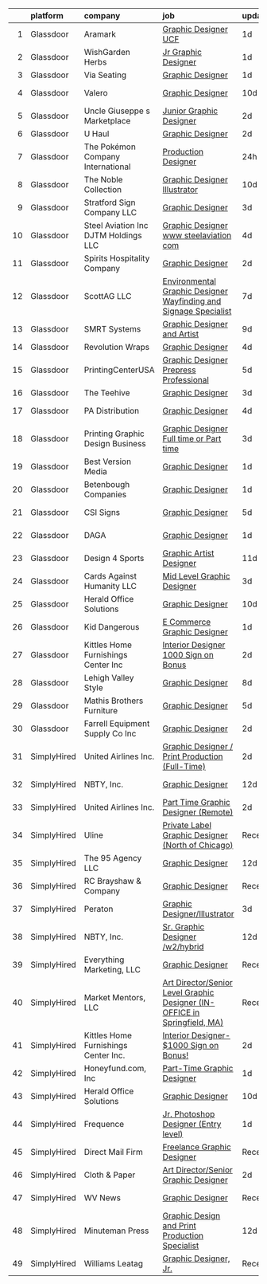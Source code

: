 

|    | platform    | company                                   | job                                                                                                                                                                                                                                                                                                                                                                                                                                                                                                                                                                                                                                                                                                                                                                                                                                                                                                                                                                                                                                                                                                                                                                                                                                                                                                       | update_time   | location         |
|---:|:------------|:------------------------------------------|:----------------------------------------------------------------------------------------------------------------------------------------------------------------------------------------------------------------------------------------------------------------------------------------------------------------------------------------------------------------------------------------------------------------------------------------------------------------------------------------------------------------------------------------------------------------------------------------------------------------------------------------------------------------------------------------------------------------------------------------------------------------------------------------------------------------------------------------------------------------------------------------------------------------------------------------------------------------------------------------------------------------------------------------------------------------------------------------------------------------------------------------------------------------------------------------------------------------------------------------------------------------------------------------------------------|:--------------|:-----------------|
|  1 | Glassdoor   | Aramark                                   | [Graphic Designer   UCF](https://www.glassdoor.com/partner/jobListing.htm?pos=122&ao=1110586&s=58&guid=000001829b206300a238e5c0cfe7da2b&src=GD_JOB_AD&t=SR&vt=w&cs=1_b177b274&cb=1660459967552&jobListingId=1008068666787&cpc=878687325D2A5CC7&jrtk=3-0-1gadi0op1joqd801-1gadi0opjim8t800-bbc1838dbc880cef--6NYlbfkN0DKLOR6x5PHxkSLyJKz2GCUP3rwr4CZGs7y5o-Z-AWTyrcp6-omSCaM35vobDOiAlL5mdH0Ly62dccy7HdVTt53LALU4Bv9W7Mas20DTzvompeNpClog5HLD1t8JT4ltuMKBWqH2TyA83gzoY-Fsszf3cVwHwU4UqON-wgBJ2-Ut3nicEfjDkCyuNaIJApPjNOy2pIxG4cK16QOYo4IpFT04SV6GvA7NmXjptvOUKBUvey5e2OvU9t4wQ6nhh118nh_R0HwC0osx-kSjGOVDduS8GwbdfWdCeD8omSczKCyD6ILPrceQJrOeFeVYmiI7_tThd1ioKUgS1qBnIaOppGeY-c86UYOqlKhHqUDPwaeDVj3z7v5WK40tCIQyINQfz4ie3crHJamXQ9xIiAI2yH1jC4YdGcmSwG40QlNAleK9I6eOrhlIZDEJ4zrl5OotkpwEtqQVPy7Qby8igAnYTfI1vL9zrioXxeAwyPM7UtsGZTbPHuit1_c_Wk6zNEz4wK0pnyyKhwdulnU1qyRlqMUYLDN8tif3X0%3D)                                                                                                                                                                                                                                                                                                                                                                                                                | 1d            | Orlando, FL      |
|  2 | Glassdoor   | WishGarden Herbs                          | [Jr  Graphic Designer](https://www.glassdoor.com/partner/jobListing.htm?pos=111&ao=1110586&s=58&guid=000001829b206300a238e5c0cfe7da2b&src=GD_JOB_AD&t=SR&vt=w&ea=1&cs=1_3e264f7f&cb=1660459967550&jobListingId=1008069007758&cpc=F583A5AE0DDDFE3A&jrtk=3-0-1gadi0op1joqd801-1gadi0opjim8t800-f43f0b585ec174b3--6NYlbfkN0A4hgeKHdLyHgzaskNEvl2xXMVaueUT71iJOYpLYISQUNEgeXQU2XwMoeLG04719W67MhWJ59mSXPYG6VYr23t0IGV4fJ_RAnFavS3Egr3LueTzzuszQQgmzwInCk4v2XHMKdPcEK-J62x3gAM5S_-pBVnpgK7J3MsKXcw3LdPHe8Yf_4_c9hxCo_sXOSHwn93vRk0yqZF7zlTo10RIMjbNE7hZz0Hg_OHN2lpnM1CXypAfHElzz1bn4fMKNYB-qZk4bUAhBqOzcb4FuXIZV3y1LH-44piPzORmp5ZR-64n7uSA-P30u909RQ1z9OIg90F8W3K9w8f1H4CXKoPOGZd1UddQV5-_MWK2bvd7H3ADEFYIpe6pgQM2EF4WLV5xrXhAwqfYFEC1BqWh8pu8lDtx1F6SWMECpO-BAix1QV2iE3HeWr1_lfvM6_LXWaScF403a7kCCIQvv62n0NfnbLDHJg10XXH-nIBar0TibMl7s-1uLL9B3r1vyw1utI8zwW8%3D)                                                                                                                                                                                                                                                                                                                                                                                                                                             | 1d            | Louisville, CO   |
|  3 | Glassdoor   | Via Seating                               | [Graphic Designer](https://www.glassdoor.com/partner/jobListing.htm?pos=101&ao=1110586&s=58&guid=000001829b206300a238e5c0cfe7da2b&src=GD_JOB_AD&t=SR&vt=w&cs=1_945675f5&cb=1660459967547&jobListingId=1008068135636&cpc=8DC11E556441A3F3&jrtk=3-0-1gadi0op1joqd801-1gadi0opjim8t800-d92e9d04b23b653d--6NYlbfkN0Da-Cx1TbUPouR8Cak7DPplTT5oUnR1wCs8tgPzGdYbz2j1yUFC4FvklXxDIGLSRmdrr2Z5ozzhthS7cKYcHnAp3ROtc8Ms539D1hs-stpJSf1gFt4ikMtw2nhyXEU9-NenVezEI2AWBMjH8Pmods5MTBnIendEESibVpgYYGO0gd6d-AB5keTA3AKkpxEiSCMYcYKMj9WDRoVHruvK1cyGfNe8j2aqjA_ohwg4JVpBYLoWX8MVfvpbf87Y7vYxr9HmZ-RFzl4iFX0eaIcME5nR6ScLnbVcpF0ex8XA-s9xFXOHTdWY9PjtIE5kBNCX7lSdBwSU2YsCNvgBHIIeI7tlXauMbFwC2qVn-3et68rdyTF58rdPUIOuansnggX_Oa3Ljr2km56KbPrcz97eC2nEVKkb0TevhahFCu_0ROWj09yOjKD9jjsiXY3LzCDoFoogYXgtYzIA0JfP3KWKTBnFnS4GGrdUe-Bm8yn04Cqdh9g5shWsqjq51b095tJYLKs%3D)                                                                                                                                                                                                                                                                                                                                                                                                                                                      | 1d            | Sparks, NV       |
|  4 | Glassdoor   | Valero                                    | [Graphic Designer](https://www.glassdoor.com/partner/jobListing.htm?pos=116&ao=1110586&s=58&guid=000001829b206300a238e5c0cfe7da2b&src=GD_JOB_AD&t=SR&vt=w&cs=1_d9ada999&cb=1660459967551&jobListingId=1008051620888&cpc=C466624457DD16FC&jrtk=3-0-1gadi0op1joqd801-1gadi0opjim8t800-65aaa0433a4dbef4--6NYlbfkN0DrvL2hC1bZ6ECT2sk_Va1hSBNT_RgoQsOa5JbNSenMOirO2RkJ00I0v9joLx0OVrLLSmnO9HSnctxmvr2l-dbso1DdAvWpO4AuPew1d4QdHDZPUkrmV4vOUa14c219PRgZAE-a1_UIyxXnTYd-j8vW1VcpXktDUdrzTUpgpMQi7DaMw2xp4Bh1zcuS2DKooHbkGMvAvMcT7W-LU5OgDRw2AZI0DmTm5g2b9ekKwHMU3CY-QIBfJmIb7DxGxR1llS2zvFl1ShJ9zV6BK-f7Bysk_b84vKZFglK14r6ZcQ39H3NRJYmdl6CutlEGJ1hEJ7hDjTZr6UVXOn_xbZLzEQuOFxhIWjiGGOrwY5DWtcv61JfiwNSyrZ6KXD8eBIQsUisAfAAN3UM-tNVfcvqSuolf7j13WJ3fY0Lf29b0LJ5WdLTyOdk_l6qMFXcptf2TqPXhxZrNG1Tmsr_XrWMtxEEQgVEyhXFJw71CptXX0dDbisYaQUhPBR_PzTeGwZctSuI368t5wuTAEGUN9jyNLQl60CHe2jGKYxMTpweAyjz9aE881VeXxQ5NHXibB5mxCCt46mi15yoUKALMatK07vmcvbsCLhyO598%3D)                                                                                                                                                                                                                                                                                                                                                      | 10d           | San Antonio, TX  |
|  5 | Glassdoor   | Uncle Giuseppe s Marketplace              | [Junior Graphic Designer](https://www.glassdoor.com/partner/jobListing.htm?pos=123&ao=1110586&s=58&guid=000001829b206300a238e5c0cfe7da2b&src=GD_JOB_AD&t=SR&vt=w&ea=1&cs=1_8cf720c6&cb=1660459967553&jobListingId=1008067162942&cpc=DF7064BA3070673B&jrtk=3-0-1gadi0op1joqd801-1gadi0opjim8t800-bad2bff7bceb2199--6NYlbfkN0CGLrabYYuemvwgt_yQDDmOXwhhrXeTIr4NICh32A2LGE_SPRuRCki8bGu_zSpS0vaW4jJXX5ceQbqBMMGJL1QDxx93F_Ificl0bqQ5lIVJD6E4fxRuxyEdJInyfmNIE5qhdOKBg1Tg10bVl6Z0UzIiK4cKHQ8-R4Ci2Jz3gRkefeT4qLAZj_HOW8WrdSZpoFmx4nFn6C_0n8lwyWbtkL_psh166lbF6MXVFMYVluu9EQy1WHAiCCyThDPUyyI-SYdpYI7nzcCScTBL7dCBc20-20iwTi75X7fg1PoYAVXc6mG6ujxlr4Wz4_AHi7DL2fw-LGs-JQWBih5T-OkPfXhG8s6eMJ9-SJEnahsZwmBL4HQVTTqzAV_mAmYYgSemHTx-hToqkf0ABZgVMn1_ghmrIPHljSIQwWrv4TecRBawZbpGC3pnLThV-QWN0jivnb4cTxlBTX2po74XG7vK4u6N0mgZkO3aiSEjS5qgM5ymAq3cJ0P60m_EMaQ1lC_kz-ciAnPKFD5SJ_CCVt9xD9cp)                                                                                                                                                                                                                                                                                                                                                                                                                        | 2d            | Melville, NY     |
|  6 | Glassdoor   | U Haul                                    | [Graphic Designer](https://www.glassdoor.com/partner/jobListing.htm?pos=126&ao=1110586&s=58&guid=000001829b206300a238e5c0cfe7da2b&src=GD_JOB_AD&t=SR&vt=w&ea=1&cs=1_ffa29551&cb=1660459967553&jobListingId=1008067374995&cpc=A0637F14311B9419&jrtk=3-0-1gadi0op1joqd801-1gadi0opjim8t800-1dbea0e5b5274516--6NYlbfkN0DdoLzd2nH_jHSLwr2EyTkavNA8xpnfBmQyA5D2SPCvePia5FnP8v3kSG66z5-fB6mM7sFpTm4PEm5quVnCZ3NARLfVql0YxP4Jf1NVE9BMTwrDV6VS5q-bNmoKtazhfrU1SujqVVt_6QWZjNW1hO3iW2Lb66_MNI5Ff7-nFsLVf5RxG0Miw1DYE6E--9llSPrfSp888kPlsxRuWlFrRGm8OJ3B5fToH8xr2vjfvd0FV_Dg_rm0ArBl63O4VAfQiDLW3sWFyTX6OEUpFRl3kYtzJCtJNjLyyL3aCnR8QyP0boVhMBzydUg7yoyWzxVul0uaq2pw7ppF1i2XBhj3S_EVXAaZugavA5-FDD7T4ca49rRAETgH0OipVdiezUEkQQxBVwcePBfet2LMJKH77xPojYJrSxwj953CxpULKzKeSPmheZNOF5iL7YTuCcR4WP_t2NySPlbDR4NUVQciPIKCaRR2SSPheqKK6usNGEInD0XSmvYl17lT_cXGjpynAEHWRJRhSWvXwQ%3D%3D)                                                                                                                                                                                                                                                                                                                                                                                                                                   | 2d            | Phoenix, AZ      |
|  7 | Glassdoor   | The Pokémon Company International         | [Production Designer](https://www.glassdoor.com/partner/jobListing.htm?pos=128&ao=1110586&s=58&guid=000001829b206300a238e5c0cfe7da2b&src=GD_JOB_AD&t=SR&vt=w&cs=1_accd1489&cb=1660459967553&jobListingId=1008069960134&cpc=92BEE8AC7E71C1CB&jrtk=3-0-1gadi0op1joqd801-1gadi0opjim8t800-e5e687c9b2ad3558--6NYlbfkN0CsgUO0V2fSZxJANSxJiftVXeq1wpG4BxYFHzXoW0hPJnnKXvOitF3aOGGKDfgwzkQXfuzfYXf1HzZcb7z9mKbsvYnEbfDZHwgGJcc1YbVrdzQGFgE31k_A2_4dDi0_w_MrMdUcTCi9PGa69Oj9Ff3faJDdlEsYznhuSZVbQdzdCwa8IrqKuyRFWVjXh0dd32bGc80nuBgCCogzmTJcqABxA8ksAqGxGYi27xDUePNso9zXx20iSxSJXehZcWi94dsPAbSG5EAPa4GnGjB3IYD7l7C6Kqu7pphqlS79R2qJgcT1e2juH-UDr7Nxr6dDstysRx3HELN_oFJBqve7QRDkXMn-1DvuB8GQfrQCJnIksiSNBnwyO82TZzTvb7cbL4yoId8pZkIzlk4-T_4DL0RTMaq8memmViPXUEnahBmocx7Geqw4Ok0meK3rGPUX-MCRePHzpBjMyqNQ2dFiQ80EAzTARTE4xZQTcUFPKovRzfeAFKHPsG34VIFpoXioRSYnmQvY-xGhiyP6AyUSNFNdojbH7K7gHlS4rXxJPjHVkP9j3tO01J4XwoWH4cYn2rvS_rnSxlv3bPrqw3B-WwnxfhkJFXTUS_OQaWI3B_hB3f80H8SFSB5Ox4zbCbhNN0qTOlMMeZCpPbPbvjNDBW9zH2DTyAZy23paRkIrbSBuyZhYE9s1mMAo9qL52wLArt03dNyiIan-90LdcGp2shyqSzDzAWGwOM9zMNV0HJD792hRmKm19Dq50FgjtjA3Vn2D1GFtnXWeT-P8S66ClJ3ZDpl62CJwF3XCiRo8ESmqt-Uc83ApryZC29byQqnZPrsjkGuLGW_wFQZm9qtAXaM5E69BmLaYKoj3n7LMx2ytIZGYYFIZ-G5A3GgXf0sHANQvY7M-hiV1flZhNUYzc1GLzfWMiul2EQ_o-moHJR4IFEmKTSvc55Ro) | 24h           | Seattle, WA      |
|  8 | Glassdoor   | The Noble Collection                      | [Graphic Designer Illustrator](https://www.glassdoor.com/partner/jobListing.htm?pos=127&ao=1110586&s=58&guid=000001829b206300a238e5c0cfe7da2b&src=GD_JOB_AD&t=SR&vt=w&ea=1&cs=1_6cf9d826&cb=1660459967553&jobListingId=1008050241473&cpc=883DC43018083D9A&jrtk=3-0-1gadi0op1joqd801-1gadi0opjim8t800-faeb56d8098e195a--6NYlbfkN0BQwH7wD2gC4RSkNIv97hJpZ1fz2K5fEvY6JqhS7ap604x0dQkWfTzFOUdK1sLnxDlNFoVuKgfe2U2-vE_gCDOWhQ8ccCjGojzEgP2sgHKmahFYv1ceStdZHV3OtjX_rrM3svPTqfuWypqkSnuC9xFnt8eTc--ky8F4VGHM5jn1SlHHA-pfPGNnFBZFY8cpN1CQdxkMXYg4rPh2SL5yclL9LXDjJrdI8Xch2op5QZoJtd6AoRbyTI1VzwiluMTKW3u2jqXxga0OhcgGwx4rQX2L1DGT72Pl5DqYeDMQ5xlecI6ylMpXoSZWk2kYxgSOBS_CGMXv8TKXsUSfD5DG238WBM3yvipjTH_q4LbI4F0nFbZlgc7xl3t4pWvEGvcN9myEUupvRVn0gtTzoLtRK7UDyce0nEY9wAPyvJQeCljvQ73pajy_q1I55-V4mgZ8LEkvear8oZQbpfN7b5p_gTEnhydERU_99chKy4fWhofUbOyRnA_KFRQ78qahLnHnIvBJ8POstonFEhgPwTglF0by)                                                                                                                                                                                                                                                                                                                                                                                                                   | 10d           | Reston, VA       |
|  9 | Glassdoor   | Stratford Sign Company  LLC               | [Graphic Designer](https://www.glassdoor.com/partner/jobListing.htm?pos=106&ao=1110586&s=58&guid=000001829b206300a238e5c0cfe7da2b&src=GD_JOB_AD&t=SR&vt=w&ea=1&cs=1_44acf75c&cb=1660459967549&jobListingId=1008065689624&cpc=85FE13F70043876A&jrtk=3-0-1gadi0op1joqd801-1gadi0opjim8t800-50b61bd290c08263--6NYlbfkN0DLWr0FuvwmpNY589ecXM0wpB-l41nBtAe9mv-PvJGiqTqbP3rxakB5zGNMecUcyxE4oGXIIMDyVxA2H7HaLXTkt1I6tw70TbyR2Ot6gCC1fv2_6GZGS-FbOZwHPe2wUf10lnbxqlpoWxtvkLducBdElZeQA5ORIRc9UUyTcpFoiIrD6oThoj-Zu4bp_SmC4sV_HPJKR3KQ-ze4_-H_f3boBlC4B5QqkvRx-Gu_FyAsokb-Mwrr03g4u28ViSRPKETgbQFpQVb-ZaGRomMaLk-eJXwOZJEGkCc9kvP-F3tap8uzAY3h04-P1QaJkkD6cBGWj-xaIlVhQhFBo7cXtpOiqBp1sHeLj5-DaNKFTyisFDCjlWMoBx2ChGG3XdSm8IkvX1hTDCK-bGlI-Hoy6s62gKO-BbpiAM6a3abYz_SLXCNE54KmkSgd-WeUmOhhq28FfnXKjUTx6DAncCCQapeWG_PhC5DDQtedhSiHXIlrzTJ-IHIynyUXV__kqTZbQ7Vto7UJEcUPRw%3D%3D)                                                                                                                                                                                                                                                                                                                                                                                                                                   | 3d            | Stratford, WI    |
| 10 | Glassdoor   | Steel Aviation  Inc    DJTM Holdings  LLC | [Graphic Designer www steelaviation com](https://www.glassdoor.com/partner/jobListing.htm?pos=118&ao=1110586&s=58&guid=000001829b206300a238e5c0cfe7da2b&src=GD_JOB_AD&t=SR&vt=w&ea=1&cs=1_2883ad6b&cb=1660459967552&jobListingId=1008063732378&cpc=095B46874B33126B&jrtk=3-0-1gadi0op1joqd801-1gadi0opjim8t800-46910d26a6da8f3c--6NYlbfkN0B-pe8Gm4Hj0udb7c9Tj1p0JUw8-A1xT2E1cR9dDsAThMwvdhGtbVqJR9VxGf-3Fjod1UP11wqbVMjhtAqpYXyD_u6IA7S-rwcFDBngQkm3A8DQrFunFlSISbnefmmbZIG0JPxhPdfJxeAJ15Q13zUHHwZQtM4EoRcf4B_2AEouJIUr-bkwpj-8FbjGa-1ccI1j5IMEpZipYHgl1pwacXFWG_Fem_Ygzfo13DWa7z9q5FMTEe619mm_gZ76Rx3Y-s5qtuBSdBn-piXBuJ6u2WWFlp8DWkvGRnvJdMge71bR8akiBdi403mp1xDwiQZSI3XDiK2n5vFEsRkLfTUHlE6GwC-rkSEKlMuy-aN9MCpFthQv8j2E2K5zLLiCQXS7Fp6De3vsZBAk7DBlAinNpto3hTC_w3gNptIJgPMlKzWBBTS87SD6ZU-7iqD7Rpn3-1YnDAlcQI6Spco4pjvud0NXfSCAIV3lgNO8pMTLjpqlIaloGTywuAfYWOlwSbB6qfsQBguik4bQUg%3D%3D)                                                                                                                                                                                                                                                                                                                                                                                                             | 4d            | Phillipsburg, OH |
| 11 | Glassdoor   | Spirits   Hospitality Company             | [Graphic Designer](https://www.glassdoor.com/partner/jobListing.htm?pos=114&ao=1110586&s=58&guid=000001829b206300a238e5c0cfe7da2b&src=GD_JOB_AD&t=SR&vt=w&ea=1&cs=1_3241004b&cb=1660459967551&jobListingId=1008067176064&cpc=7E331B339EFC28D0&jrtk=3-0-1gadi0op1joqd801-1gadi0opjim8t800-598cfd7ea8a189eb--6NYlbfkN0AipXKYLNN2qPWZKyz7lPJvLgrXOZHRPxQM3wfrkBJaSJ40Qqtat1QuqTGKi699QzPKPwLBkUhXVNDTLVKc4X6YCN66Ocxpi9_6ahN_X8kPQXEr3t5Qplf41xxrRpjNI-AKD0qtKrnQ_Es1WA4SGrOY4EVvO2y4KBm4pJf3aeP1_tYYzVrByCaFapElj6eNnVQtlBJW13M_q9oKKeqzFHF7FRhiPqZ2OOppUggXryIiYvupIj_fLFTj1XocD4ZfycOo43PVQ8dwyeGf0E71tDO7IjqFe9wPNvAIUkNfLzHI7bcC-qwd6sRh7hQ8_mG0xBuqimwq49ntiCXlG_v9Xcehez28ghz82mInnZCsbIhkHeDcHpAYIlNAsu6P86bHDwRLlqaUKr1C2kZnjEkB5IghVH94oXKuMLT8jHmVvzTP-eUWF-vMD6ewxuRJUX7wvsia8Fjkptcls-a1QqVV639Din0HNCuzgqYjzZS-QxI1b3c0KeaIbib9DWySh7I0kAP_94LnAG6c0w%3D%3D)                                                                                                                                                                                                                                                                                                                                                                                                                                   | 2d            | Charleston, SC   |
| 12 | Glassdoor   | ScottAG  LLC                              | [Environmental Graphic Designer  Wayfinding and Signage Specialist ](https://www.glassdoor.com/partner/jobListing.htm?pos=102&ao=1110586&s=58&guid=000001829b206300a238e5c0cfe7da2b&src=GD_JOB_AD&t=SR&vt=w&ea=1&cs=1_1c2f9014&cb=1660459967548&jobListingId=1008057321316&cpc=0B8A0DCA73EE2AF1&jrtk=3-0-1gadi0op1joqd801-1gadi0opjim8t800-8ac55d22e5321f0a--6NYlbfkN0DLWr0FuvwmpNY589ecXM0wpB-l41nBtAe9mv-PvJGiqcDwETMt6g-o6Zr5DdL3J6Eo_ow4GPaLFog5ewJeIuYsdLhXPEPnVvKdj3vreM0yPTwm2XYGAZmwttu81HQBDri3S8jRN2jJ3_w1O-Sh1L_WpK6eX1sJdn2zLR-EAGZBGxGLwLaduMuZizZ3Xcewo0m_reWvdk8lfBYA7q7ljc7nLWM1Q1QBkSZ5wuauEcVh0iz4jf9O03VgxT4CIFKYJQtfgbGHcV4nQJpEWeVluZ2xri9vr5EvzDOVeE-RU2Vgh-Z6JG6LM0RYGbGUUU_e-AvvtyBXdoy9f6taZjsNXw8L6aFiBKcRo5zyWPiRsBtfe9K9rfcdqRUYW_ZOr7E-p3kwilT09T9RUa7g_Fu5z3N5tqUc7AKU2VS0RyHMWIChRiWZ7bVRbK8a8piKzuvHS3js8F2kMcuoc1sFLA9lwI4mz56BzRQk3FeVuPSskRTXtY8NtAm-2Dvfq6QMkhptRceyhiF0OGCPEOUNohac0GXXi18cI_2pR7WPlod_2SZKrr6YtZvkKzWNcQ2azegkkZY%3D)                                                                                                                                                                                                                                                                                                                               | 7d            | Santa Rosa, CA   |
| 13 | Glassdoor   | SMRT Systems                              | [Graphic Designer and Artist](https://www.glassdoor.com/partner/jobListing.htm?pos=125&ao=1110586&s=58&guid=000001829b206300a238e5c0cfe7da2b&src=GD_JOB_AD&t=SR&vt=w&ea=1&cs=1_4fc659ca&cb=1660459967553&jobListingId=1008053381432&cpc=8F7BC0C6B9F707AE&jrtk=3-0-1gadi0op1joqd801-1gadi0opjim8t800-ba55070ed9c24217--6NYlbfkN0CIBn5FhhPwRXtxX900Z6tCbq2X-XKShw3uFTUnaM50aqCldGlF5wsGEwnOTWm7unoFom-rNIZXyFdW0TEj3YtmrjRrAIEB_H_EBE3Zd9K0F0C50fHb6elqKU_DFkceOE7_S2cem7qDSNrwaclqJe1S69s_9mKaveZJyW9lwTY60EYaF_LoEmI4QgBoF39IGHO4JOoEgmiwxcHWeQ789jYSgD7hf2jCS_pLmNtG2odw0BJcynx6YqP7694vmjb_IhB_avJr-GYTkPYSTGIUSgozBj0i4pZbNrtr3F3PuhgNeZ5LAJ36MgmsgkIKoI-ZrLLTkMfZHXuwpuZw8yufaF6vx5FkLR4nOQmXkUiyDWomAK9QCwHiazQj7R88gX3ZJGbZW_LkKCwR4_dEwtiBCDoXD2jxf8L5hfWK_9mXjQ5beVb89bssizXmXPqqzyMzPuY4qD_LQnSfjBeijEBxHEs9fDdLQXIbn0VCIdUgpJCKuMVIY6VF0q6w58Q8NtSZ-FFJNOZZa2Ciog%3D%3D)                                                                                                                                                                                                                                                                                                                                                                                                                        | 9d            | Raleigh, NC      |
| 14 | Glassdoor   | Revolution Wraps                          | [Graphic Designer](https://www.glassdoor.com/partner/jobListing.htm?pos=121&ao=1110586&s=58&guid=000001829b206300a238e5c0cfe7da2b&src=GD_JOB_AD&t=SR&vt=w&ea=1&cs=1_f4feb325&cb=1660459967553&jobListingId=1008062809980&cpc=5B34AA09666F578B&jrtk=3-0-1gadi0op1joqd801-1gadi0opjim8t800-100a3b50f9e0fea9--6NYlbfkN0D13e5WZNmL3NOCZfKhdGxhPBGABQGF4LZbiKrGlM3Wqb8ivdl3f1nicDHyvlL4GtI3uDSgBseqoJkBk13izcl-HC-wSZAP8P2M_kXfg3BylwFdajVm82Uv03koYN6b1gM7PeVhZexsax7JxYo48-jVIoQMW4QYlzTVS4LichqN1F7DfTOtIzD0NIOJafCzh5BSd4nmqtvVmCsM3wEabZyPSh4bNfWTLR51ji9M6GS4fLqXVVJXnV6rMw56g3Pmd04rKXUIvl8KfsD0354zaDUkrruq-APonXzPOPIiHy5csbnfJw3sgODlEKO6yeN48ErVDg5_bUj--zr3Y8UIbbbc_0N30WmAr-Oke5OymvNxYZdrK4Q6eQNqE0WnqzN99Ca9dnwP_TSswnt5XIM3iwbmaOSTsnsbi5H5aYeuLtOF9VgPcGVIqY6PdVbDP3qpoBzXgA47tdwLQMEBO9CP0VAatjqEIXcCDfYG71no3gUOYOzk6v1gfpZSDQgnDgenNJ4%3D)                                                                                                                                                                                                                                                                                                                                                                                                                                                 | 4d            | Lincoln, NE      |
| 15 | Glassdoor   | PrintingCenterUSA                         | [Graphic Designer   Prepress Professional](https://www.glassdoor.com/partner/jobListing.htm?pos=115&ao=1110586&s=58&guid=000001829b206300a238e5c0cfe7da2b&src=GD_JOB_AD&t=SR&vt=w&ea=1&cs=1_7e49833b&cb=1660459967551&jobListingId=1008060850148&cpc=A5A1FAFC3DFA52A8&jrtk=3-0-1gadi0op1joqd801-1gadi0opjim8t800-e208e5d41aa54640--6NYlbfkN0DZToZRZzPx7l9Qzh3YWFraDDsvDpHE9jxA19qn1ZjqjE2Bq4AZMA3ANJ_iR-QjUrRKEfnWkXWyPnom9iVonwXaNS0byGa_NA6IjeHLisaenl7hgXE-7ig9MBPaifqDapjCBI-QUDz-Xavaiw2dqULO7mBwjOMCryFcq_LktKZDvQGbCUe2piG0-XJQ6kLLeHiQMflBK8u_T3s7x_m2buQ0X8_EmQ0H1NONa4GC5zdBsVURJih2661-xPLVROd9wwQyJEB_ow1AwzsKP59V1ugTz9UCYkRSIPGXVKuSS3wJOVIbsls384uTltUI5I27PiClWvzN31KQF8f-Ey1FjLQzJjKvpYtRC3g3yhu5hTMkhbro6mbPknjqRs4jvRdS8XwPnqI8_ahYHqiUiyrSTzWMxZ19usknhz58ilAh2InYOn7JmRORCoNfTIcuyN9VytVmA_s8nF767zgql-ebn5hSolmHif8M4KCv_bZGVvEBrNLYKmVGsQBjT00tbsHO-5uQBOjfEJMJ0aP9CNEVanhcAyzLvy7MvcQ%3D)                                                                                                                                                                                                                                                                                                                                                                                         | 5d            | Great Falls, MT  |
| 16 | Glassdoor   | The Teehive                               | [Graphic Designer](https://www.glassdoor.com/partner/jobListing.htm?pos=113&ao=1110586&s=58&guid=000001829b206300a238e5c0cfe7da2b&src=GD_JOB_AD&t=SR&vt=w&ea=1&cs=1_2e381b45&cb=1660459967551&jobListingId=1008065320403&cpc=ECF50B846154F74F&jrtk=3-0-1gadi0op1joqd801-1gadi0opjim8t800-2c5aaa34e72caf52--6NYlbfkN0CB1tmP7rfbaHtYFmPjg1Xv8BJr6DUbyz0HQmM4H563ArpFMs2Wc68ssVUBd4V6xPzSaNZzYriI1yCVbrfuhNPmwH_CFw5MWxzFpjjy62H6r-Fnddlsv_9PN5wOur568N6BtXM5PxROTdIEhIO4P1-nSD8Xru82E5u_q3nSOwdeWuu_HHb9v9kE8MBZHasi_HS9Nagdu2_u2H5JGDOi75wWfQe9ea3e82V-RZJ76KKDXMlBazPIjahioe-n6YZqObmamRDToCJj4rpRb7ZomgWXvG61LdIY0GEhbVFfSeDhTiwNu3KEaXINRibhmyTDtcsSwLumhyK1h4d5kz6BG6WCOPmPee-DhDPEYwM8Og4zBhNQADct92rMQ6eQvuBs1e4q5agXIlPw5uCsb9jqlemQAd7q1PFsvRcIex7FiVhfat3DE7oVojkLy1thc7ViOqB6hujLkzoMIZaT8fWKgmOYcnINB8OeTv7dEukHOCYyyrHwgQw1OviyhUFhptEavqNmZFYX9kGwfQ%3D%3D)                                                                                                                                                                                                                                                                                                                                                                                                                                   | 3d            | Baxter, MN       |
| 17 | Glassdoor   | PA Distribution                           | [Graphic Designer](https://www.glassdoor.com/partner/jobListing.htm?pos=110&ao=1110586&s=58&guid=000001829b206300a238e5c0cfe7da2b&src=GD_JOB_AD&t=SR&vt=w&ea=1&cs=1_8faa5f32&cb=1660459967550&jobListingId=1008063280365&cpc=3AB15119A9A7BAF3&jrtk=3-0-1gadi0op1joqd801-1gadi0opjim8t800-0b4286ff77005240--6NYlbfkN0BijYKsjd98CwyJFOgGrq9VskK1O013vN7voHdYDbhyaP8LeyKfXTREMGdiDNvhYttEkphct409wAhjwD4yvfXpJHwfk93H2SLID5v422wZBgOjfbokGDFonkSLMbTm4bYuHkvWjb--O4UbunCXDO7_x7jqDcSUxCjM5Jinsbma3HCa7FiOULB94Pm2mEA-K4B2zMqYjJiTGd_sV3uFOVkqmiqqShVtPIR5ykAJaRTdin7dmzZWiSoapXefcLD-GRCkTWwk7UtC1v9aNibOWJ4YKG_30-U_l6jtIgIsAjjGse24G0SgGXP9OCZ6bhmWC7ovGcWnM1qYMp1sPRZ81zzntt3wxm8x5xxv-sZlURUpJZrBBtP8pM2CH1UnvFhPC3sYEhlom1eokeK1N1jrsFPWXMP6cTUYfPoVkr47WR6mQWjowLTNNeOr1A01dL0yCTcz7goibvFt2rvHZbtkFiv0iaMTPqKfxA2fyugREuLA62qCCA9NLOQaRdN8wlomdDY%3D)                                                                                                                                                                                                                                                                                                                                                                                                                                                 | 4d            | Maumelle, AR     |
| 18 | Glassdoor   | Printing   Graphic Design Business        | [Graphic Designer   Full time or Part time](https://www.glassdoor.com/partner/jobListing.htm?pos=124&ao=1110586&s=58&guid=000001829b206300a238e5c0cfe7da2b&src=GD_JOB_AD&t=SR&vt=w&ea=1&cs=1_fdb6b505&cb=1660459967553&jobListingId=1008065714629&cpc=3DB599BF2F4828F0&jrtk=3-0-1gadi0op1joqd801-1gadi0opjim8t800-5909d3ae1eab3ce0--6NYlbfkN0DHNe5CmZDEp9J3kzdsiVpatDH5Xu7z6A0UjyCBVcEc53BQsZ0D2zcVYDZG6JAZdrZFfwxiLMlTsCfIl4NTg-w0QlOkicZZbFdfz8B9RsMyKWyWSkc0Px8dxPueZsdbOhnSPTp78UTmftN6z76kU58sBSMBAzgy32_Tfsng6BtTrWbpQWfNVF4htwqTLLV6Xr9Dan3udsTUFsvR6TL0yQaAXP1MGbBPAgMH2kXD4ZjDGNTTpMFRoPb9JBl9hcFyzcA_akPXPw4SphpJITw639SiTZC70SCWEJdUP8fwIvM_0T15R0cLh6hl8E-df2hJjrJfknlkZuee1or8lOoM_FOzFHOIxTDNLXRbNMs_EZ7X5HUiRr7ZEOtqysZumPkYXz2KCvB345LYa0uvLMn5lXeos03h8lf7fglm7L1FtQV_zp1_t1HDNErDf1G0neMoLtLjZ1dzcSfqmCXg8gZOMgrc97y0lRxnKIegtSg5jPK376sfVV9MYBcUqJg9WR7gqXYvfs61dPt-RTAzXYRoVJMK)                                                                                                                                                                                                                                                                                                                                                                                                      | 3d            | Clifton, NJ      |
| 19 | Glassdoor   | Best Version Media                        | [Graphic Designer](https://www.glassdoor.com/partner/jobListing.htm?pos=119&ao=1110586&s=58&guid=000001829b206300a238e5c0cfe7da2b&src=GD_JOB_AD&t=SR&vt=w&ea=1&cs=1_b7026dc5&cb=1660459967552&jobListingId=1008068728752&cpc=8F946C24CF1A525E&jrtk=3-0-1gadi0op1joqd801-1gadi0opjim8t800-3a60b65b0c60b0b3--6NYlbfkN0A2rCy7EZMxdOrM29MP-me02HY4QMgajTqXRebwzr8t0MSz82G_Ay5kYb1gvCwOPpOfnnNsHkhcvTX3I0Uyhu9k0YRtDgw0sSEng-njcMYJi9G_wNGveHLs-VQPyrCtLa-Las5myh88yC1ewgz872YuD6DRD1SHkh3MVCfA7HJLL23BtZyeUAokh21bOyPSFHI7G3HNd8urBvNVOkjW44iEA2Avgoclu_En6Px6Dksjh5VF0VcORhPu-eGSzW1gZ5V6JeRcrMyiUeVT7ZectgV3AUpsMVILi-zctvH5vfB41iIC45fi4X0or9bsfrr9r2mwbW9J-ACUnBiIndMNf69b5nYF_vs1eeO9Kb-XbQvAF34_kUdKZvRBJSSd4790lEfpoVxPJ3QkVUdNUnEl0wx2fS9l7ZTbUH2GZTm_0GkFUVr_SF-ue5isMpVrE6fZAi8JLDUNBJ9HEe4z0F9UeGytJyQ-SmC71qPhS9WU45v9xsFipQk8HRBdfCslviG-Lj_S3UxIbiHswQ%3D%3D)                                                                                                                                                                                                                                                                                                                                                                                                                                   | 1d            | De Pere, WI      |
| 20 | Glassdoor   | Betenbough Companies                      | [Graphic Designer](https://www.glassdoor.com/partner/jobListing.htm?pos=104&ao=1110586&s=58&guid=000001829b206300a238e5c0cfe7da2b&src=GD_JOB_AD&t=SR&vt=w&cs=1_113cf09c&cb=1660459967548&jobListingId=1008068339182&cpc=0C139D4CAD5A6DB2&jrtk=3-0-1gadi0op1joqd801-1gadi0opjim8t800-e2e30570b5d9c7b6--6NYlbfkN0CCbOqLFAkE17MDkfB5QkeK_R8bo7qf9dndHNr_grrY-DNpzj-blDGFPqejPuC_rwSp9d16s_a-2FVLpCd9C0a49SXM_3fgTXy-qavtOSKwVKafFSmDrsogjkMKE8AQ-yV-VtT1ATWf-b85XaqV1AwNAfSf6fKnNIq69xbU3VLiZuBYbZl-SeeHbB4vm5WPnHx88GZjbAsT21aiTP1b03RdS31IJj0bEXVXRhpY34T2l0oS5gDp-mEhVR65s2u8Wao_Ih4gU3OiQYJ2RN2VqSHdxZkBWKtqNMZ4qcmHqcDRXMj7nmabVO2R7WOSPlIV5spEbyakYkeG6xWf2zbG3ruEl_I3eG1FWFQcbSERwONTj_zYDzyvrdFNX1e9GWBVvgPjD4mbkCAFV-4N7okKzVh369BEvm4PWHNfd50ELEMVlqoaE6CxiEJ4)                                                                                                                                                                                                                                                                                                                                                                                                                                                                                                                                    | 1d            | Lubbock, TX      |
| 21 | Glassdoor   | CSI Signs                                 | [Graphic Designer](https://www.glassdoor.com/partner/jobListing.htm?pos=129&ao=1110586&s=58&guid=000001829b206300a238e5c0cfe7da2b&src=GD_JOB_AD&t=SR&vt=w&ea=1&cs=1_99cdfad6&cb=1660459967554&jobListingId=1008060829709&cpc=72B33A28935558B9&jrtk=3-0-1gadi0op1joqd801-1gadi0opjim8t800-0fcb7749943c9da2--6NYlbfkN0Bt2_e7kDIqbZvVpZ6_ZSYS-4JS6zlNQ82z6V91p7uBeQ1GmUsHgaj3Z2j0Rln6E3Ax0f9J0QqjB4tZDMxbIVIbvA_Kk0ZQpTxEEYS2WZGzVAih5S-nhxfGzAjGSrA3M0t5Kz4xrhbAKlj_4pbzeXFrd3ySCWiq7yNySAOZHvRvA-n_EBr8o90oCWAqgTFppkk9rNf3nb6U4AVVJ1prF2nDn5oEt8NXdA7VjpDZnN6_j4JQJKrKAQuAma-cHj6MMEo51WSFmL9qLf98cxoyz7QlSUT9h7rE4dBmY7KG5CiS1EHKlItiFwHsMZnoUijr8wAHsp76eLOJbVGXjMygl1myCKrsypj4dK1ECLZAlMLa-9QBNp9tiiTPm4YQlhlX1ce3pDw-ZywibhDnRodSV5k7beQc0CrSxvywG2i1sq_ONSxYN1OLV3I1TluRY7LOapNqAlrV7XC3XpsIs7s5Ue91C995VcitgnusBNI9MDe5iATG4iaEfyATJUTOkmmylyk%3D)                                                                                                                                                                                                                                                                                                                                                                                                                                                 | 5d            | Noblesville, IN  |
| 22 | Glassdoor   | DAGA                                      | [Graphic Designer](https://www.glassdoor.com/partner/jobListing.htm?pos=108&ao=1110586&s=58&guid=000001829b206300a238e5c0cfe7da2b&src=GD_JOB_AD&t=SR&vt=w&cs=1_eaed7065&cb=1660459967549&jobListingId=1008068340263&cpc=FA84DF7EA1EC2398&jrtk=3-0-1gadi0op1joqd801-1gadi0opjim8t800-20f96be253804242--6NYlbfkN0AZhccrYCUSJlZEde1UnGXnwlG1V9FU8luw-eezWnVYrwyqiUgM7Crsim8tJjPHGjgoVuJAGSaH4EFjHkDjKIWuJI08jghral1q8NNRIj6CqSK5xi_L5oR9aw4vcICt2h1poMl7E9jhiglfIjvsZM4_GGHXjUDDQ6Z8QhfR8GmI5uacV2IiO8bP6uuMtHvsKcLhnXG2DB28al7Byw8bPa3PxF4647S_QcaE5PWFbFhKzHUOZP6MpzLkKTfyUGv0gPbKWQo4BdnaAO_4jhQedV0yYPKJzofpM2F__9PSb40vhfk6Zyiuzz3BTOa-NR1RSlR5q_jEfMlH63djjHPLu5kTjCGQtJVG6I2XiyzJcFWlg_5XXgOoYCY-6UmQ6QaE402yeIdrGQ2eWs0uI1tsyUMRGx9JAvV4qiIs1Zdx3NQvdCI_F0Laaodr)                                                                                                                                                                                                                                                                                                                                                                                                                                                                                                                                    | 1d            | Washington, DC   |
| 23 | Glassdoor   | Design 4 Sports                           | [Graphic Artist Designer](https://www.glassdoor.com/partner/jobListing.htm?pos=112&ao=1110586&s=58&guid=000001829b206300a238e5c0cfe7da2b&src=GD_JOB_AD&t=SR&vt=w&ea=1&cs=1_70cb4e0c&cb=1660459967550&jobListingId=1008047251754&cpc=9B9B026AC90BB95E&jrtk=3-0-1gadi0op1joqd801-1gadi0opjim8t800-5d6b1e67357195c4--6NYlbfkN0AuAjYKnBHsdkcMxrD7ZJITXxV72vImVt5xOyKRJQecNDAzsz2bnbm2BOS2wd25o-hsLgDtFML6Xrc7e_zaIdQALUJr0EQfuSu-TFrwyZqJwHsy6O3Oo0jNYVNuVmtyMsVR4l52Mnj34TophfuHYbppVnpAM4886zHzh39XgMb6alyl21xbP61QUaoSmGG-Y8u-2aJm3NnCSeZNyPACB-yP-eZJKb-2_Skjwtv0JOEGv4HsY_qzwyVuXXqAlqY7PFqW5lgw_XS8t-9SFknPEbFTlTVkVGI4V4GPSSWkcs5_dnEGU8cXY4NKQBt3PYs7m_Db4McHU4Na7e1c861O6CfkrkdX45BDlt-rEmDURsKtnOneGrokyx6x1CDUkLHDBhtCiwMkgw9IWSIUVMjNfYV72waFAAWFeR2VSSXUXV0Nc6VnqwslAQSXZ8zQE2Fpho104gbHU0ObIql_0U1r7k-RgPcDanL3XywXDJdOrcymY_hB70BIiANy-3mJ2iHIddKZVVdkfoI7Ew%3D%3D)                                                                                                                                                                                                                                                                                                                                                                                                                            | 11d           | Paola, KS        |
| 24 | Glassdoor   | Cards Against Humanity  LLC               | [Mid Level Graphic Designer](https://www.glassdoor.com/partner/jobListing.htm?pos=120&ao=1110586&s=58&guid=000001829b206300a238e5c0cfe7da2b&src=GD_JOB_AD&t=SR&vt=w&ea=1&cs=1_7313ac58&cb=1660459967552&jobListingId=1008065025056&cpc=8795CF9063CD573D&jrtk=3-0-1gadi0op1joqd801-1gadi0opjim8t800-23316e7ede14923a--6NYlbfkN0CzcDFs8cjNZITHzPaspPYUdxCTppyanGLeq-qEeiOFH9BBGa5mLD_QdLepnMSadZDdXcQsukKefqKQpTuTALNeJUZ52v1FOHTVhERpqwsUvABjxj_DZ2KqN2A8mFKcohSK4ON9Y3dbyZ6XAXwfWrRkYJDleaZPlPxdL_nwx9W-QAID37GskpdGJ5ZjVdyZvQLwS779bo3zxRN8VydG5lXbh6NYEOCvlBnk1oMyQzGMGEPpfb6n48f1MBlIF0ImY624jnUTmA5YETtVbCGMnl1vSK3ru5-5G_HSOWAKlw2HH_SQWJY_GdlFr5BQHWtmK4tFYYlyRrTkHoqM0W5PKzzEPulP-dFUIiC1DKWJT9uwBw5ocSF3vc15naAMcy4ZzV5_dPw877TQMUSA0TzkziAROj1kx7eAivKpfpIzC1I0YH-J64CzK5fEyl7r-KqHE5BHNiu5YgsyBtcsMj5WdVJTfGv1uz2AdomofmqM6fCeTOunxBLFNlhtT_yQod66D9s%3D)                                                                                                                                                                                                                                                                                                                                                                                                                                       | 3d            | Remote           |
| 25 | Glassdoor   | Herald Office Solutions                   | [Graphic Designer](https://www.glassdoor.com/partner/jobListing.htm?pos=107&ao=1110586&s=58&guid=000001829b206300a238e5c0cfe7da2b&src=GD_JOB_AD&t=SR&vt=w&ea=1&cs=1_19e42535&cb=1660459967549&jobListingId=1008050206895&cpc=E8335F9D5EB3FC28&jrtk=3-0-1gadi0op1joqd801-1gadi0opjim8t800-0d93ffbbc3ab73af--6NYlbfkN0AgFoFoW9UmvOVDwZdp98CNrlDRkvy0t8vpxB2Vwhnb-73Mpbhl85TDDZdq2dIZfQ17hBOIYByxJnyRXJo0jHKKh9ympjWQSJbBXQuxGpRElfKhEUElyjSRZI3ZCdiNJ0ino9omneMNH3ukan4gIaIOPbMEKtEzjY4CQv8oy5RDf4rjr8mcb5wen7u-klc8ONRuY8OYbnqTzpvXrcpl9Q8o1pcGmRqAi5Wx_BfZdBXYU6a7zlt455yWSNGop4GgB4q_hlUC_PcniyUdFWNyGRIldT8ApxxIid3Q_YH-60c3i-sgUjNpqPYG8r17_hcOxSRcM1PRzodwqswrqK80F8KpRbTFS9CBJRrTvnlSfvewFwTWUvtf0ZGFtrAXKUA0wxgwNwHIApzyCervBdYk1IPHW5ISvJ8X5hsuqiLX2P8WEwMIAxPXVbm1KvU9iUN2VeKMbjGNrVlcbHYqmM8L4ZfVJC8yetw3ezu5wBiitMvO3bevRF9gTyL6RCregnOAbao%3D)                                                                                                                                                                                                                                                                                                                                                                                                                                                 | 10d           | Darlington, SC   |
| 26 | Glassdoor   | Kid Dangerous                             | [E Commerce Graphic Designer](https://www.glassdoor.com/partner/jobListing.htm?pos=117&ao=1110586&s=58&guid=000001829b206300a238e5c0cfe7da2b&src=GD_JOB_AD&t=SR&vt=w&ea=1&cs=1_a488bf6b&cb=1660459967551&jobListingId=1008068785678&cpc=3DB599BF2F4828F0&jrtk=3-0-1gadi0op1joqd801-1gadi0opjim8t800-2e7aea7415df4318--6NYlbfkN0ARM3UW0ZASvn8oLgrhOpq_UyQr1sa2i9I-i0m4jmgT3p7lKxZ4179CApazgvfd9eu8Ovd3ZqqmSk_EnNbvIsszc1sWO6Mw0gtR5OVwmtdfcaZZ46HHwLcEL_eUCzq83lKl1dA2mfHvbqDJY_wduREtnXul1sZ6jk6xpH29jqfchopQPxV3dz9WgLe-RCR56_CHuzeLgLjOWL4qco4K_6jdvGx6_UDs8CpE1hoWK9Ma2jR4sV90y1BihNsXQy8tH2zVKWwZnHLY2omwjjAjlhHcU4CczwnXmvzvTyjuiIEz75UoJGbipk6uyeEQPPtO676I-5znrxRxWKyziBm-RLyaU48JhGk99UUSqQ-9mIiIQ_mKc_BxXOpjZtTsWf7Kpe8p3qvwJTJhcRSinckIft-mbHy2v5n3Y5gmkP0V_7Zv2FFvXwb2dsZ0_B-xkqaSTWAHSGrV2UpoKeXWkppHkgp0D94DwXTd-OQOXa2LW8QDomnS56lz7JGa-1F3l6ah3cQ%3D)                                                                                                                                                                                                                                                                                                                                                                                                                                      | 1d            | Remote           |
| 27 | Glassdoor   | Kittles Home Furnishings Center Inc       | [Interior Designer   1000 Sign on Bonus ](https://www.glassdoor.com/partner/jobListing.htm?pos=105&ao=1110586&s=58&guid=000001829b206300a238e5c0cfe7da2b&src=GD_JOB_AD&t=SR&vt=w&ea=1&cs=1_43a2214d&cb=1660459967548&jobListingId=1008067553880&cpc=F23077D7ED2226A1&jrtk=3-0-1gadi0op1joqd801-1gadi0opjim8t800-8c65589bdc4c60a5--6NYlbfkN0A7YKmIzqk9l_1d2D3j7sOa3vlYA8i7-UveCbWXuFnCSnT0OWypNOzhx6MEXyVQo6uAY0N7arn87D990TZvuTxEjD2OkB4PWpi8VWM2-rYcw7SbNEZzj8J-c4zJsX-jQRssryN0K7aPEz2mUXbGYL075ICsE6q09vsgqmvKgu-glHh6SXQnT6xsMZEBVPy9akzV05dlR34PHrQ-ur7x4DUlETp1s93C7-IQiFfZG7lp2ePJYhRU4DxFXz0X0uZEYXyY4O-FWOu_b8s-q9ybn0mvsyxAxkggtE06CHSqYLmrec3mY0kiwX0H-yYAZKSRl-BYkQOCu8eHfDY89d1CJlk8xasqo-ifaI1FQhYjuZ4qODYxb27cUwkC5EPTq1A2ir7-8fJ_EGcbYomFQTdRRLb6hi8zDqCgClcvMdAKtj4ZfFbULJr_oAuaLBY-hTL9Iie32EjkfigT5iVnQTvM9Ojcw4OQEAPBrKkbhiD2n1cX34zfKAC9Bl0zUybTB65ZxHEQZVavNxsiULEJ8WOs6-OuQ8-VbeFFi1900qrgPf76j9D_TU8z9zUVsW8bX14QDFi6idrFacEnQK8eQ02FoFMHVa9CLOcCn-Zhlkqe9DH1_G_gzdVeQLGV6TCcCwi01cqDoA9VxxLE4Itf4RUBJdiNVnO3sT5psDLst-hkIoqMCgbONyElNzcVTOMpDS0h9_RiVw544Llc9jvaVUIaGWZJ5FmhTVmTgnTYQP3EaXO4yll_mE-IPzR0BPhVHLQpmZV_4Uu9O4SoOKfcP6MWzGJZ)                                                                                                                                        | 2d            | Indianapolis, IN |
| 28 | Glassdoor   | Lehigh Valley Style                       | [Graphic Designer](https://www.glassdoor.com/partner/jobListing.htm?pos=109&ao=1110586&s=58&guid=000001829b206300a238e5c0cfe7da2b&src=GD_JOB_AD&t=SR&vt=w&ea=1&cs=1_10038392&cb=1660459967549&jobListingId=1008055535685&cpc=56293B474173B5B8&jrtk=3-0-1gadi0op1joqd801-1gadi0opjim8t800-70106596349b3e16--6NYlbfkN0ALsPjqO5rgFSdCZRDv2gGkECvlcklaQNUJZaeAGcxqUrm-Kw8E4pqUyQqCTcXDc_3c0hawK5-n6mHGlDAUja4qQlEGpZ9xytOkQqmMuoXNJA48c9F-PHpD8aANRmnQsMxJEj5U0IOL6vQkTk2yNdrC1XcPVMuGRNGNMKjELU2X1wrbHs5PfNl3MYM_e5JCBiTfTsT8J2SstgOYfZF7qHr252hvC2XobPoUq6bD8E9-MWQvD59Z2P9ruAXapqzOU51UggsRxp05t339_y1IolMszeBCscxWEbZiZ7w6ZP9hMacXgcXv7dGi984DdONu67oJ3sPQRH_KCFZ62Jz0TqeyFW1iwY6mOXY__JOadWhN4HpqnX6X-BJqyrsJhLIiq6CpzolCwLz5rnwfib6Z6d8nIxf-1kDn0ovFYBuDeJd_a5TZp22Sz_MXy7XQmIExGQ2OdMbCI7-bE1sjA5x9ZGa_fVOx850bQ96lER-V5Tw7ia7-BlaBw5YbNJxUhUJjCto%3D)                                                                                                                                                                                                                                                                                                                                                                                                                                                 | 8d            | Easton, PA       |
| 29 | Glassdoor   | Mathis Brothers Furniture                 | [Graphic Designer](https://www.glassdoor.com/partner/jobListing.htm?pos=130&ao=1110586&s=58&guid=000001829b206300a238e5c0cfe7da2b&src=GD_JOB_AD&t=SR&vt=w&ea=1&cs=1_be6e7757&cb=1660459967554&jobListingId=1008060307857&cpc=AF1E4A3695F490BE&jrtk=3-0-1gadi0op1joqd801-1gadi0opjim8t800-4e1ebc7f65bfd504--6NYlbfkN0A-djQU7rdMI0qb8v3n278GJbzO_sCQ8CwulPSqKBKL70rwJX6FwugYe260M2G7gBq7SzfM4VLfyC7KQ5AoDVu76FWbsaY7IvCEf-h_96juX1pW24i-PoVfAwqLjtyzRTZMmzkWTD5IVhRpe4pj5AZpxWGuNbq0Gmuaprl5gB-1KVFeT1J3wGJkLoywU_GkEcEOAITFqCKyN_y9R7OAoO-TUspdvcSfpy1p0cIzFxxj-iP_5ejCioR7IzFq--sV62iKd6kvGyTkUZ0eSJflWB4C2FXqdT5ml3J5ALxPBWG9BhjMFia2JWGaouWhciYGwLvoMNbtImCjC2WGUfaYGdTlIrlEyp_3aVMYPgxl3XoBjx6_5YVP8xc04x7bNj62IK-Q98FqV-2ofxrsFaJEnXaPG2-QTZTGF1LhCsI7-bDDAdTkdL-9Dy8riGCJVIu48v6xbd_TOuxX5VDDD4An6xaFv8lveR6VqyfA1u9C1QheRkMT1Nt3noRO-hkxEmpCvqg%3D)                                                                                                                                                                                                                                                                                                                                                                                                                                                 | 5d            | Ontario, CA      |
| 30 | Glassdoor   | Farrell Equipment   Supply Co   Inc       | [Graphic Designer](https://www.glassdoor.com/partner/jobListing.htm?pos=103&ao=1110586&s=58&guid=000001829b206300a238e5c0cfe7da2b&src=GD_JOB_AD&t=SR&vt=w&ea=1&cs=1_aaf898f3&cb=1660459967548&jobListingId=1008067022423&cpc=0E07CD65B4B08DAB&jrtk=3-0-1gadi0op1joqd801-1gadi0opjim8t800-5ab71733c8b67f71--6NYlbfkN0CBRjyQpLoIb0sKEk08KJ9SEEMkyCIkrbry37E1jxTSZ6s00WWyy90SR4w97HMIyNAe0Zsq5OOoc3PCI1eg7l9YE0m0_iS3UgIaUHfE_GBR4XJgi0m-xh-3lYNeJ2TeGje5jO4-ZdyqOm9jM5ds7F8duXHTFs41nT9unnRPkfaYXEvkLWwcWniNG57Y1oxBXA4r2plGgvDKSLBr_qfJTn61UVxuM6iV3lR2PxtxrAAKQbMBFSZYLDc4djiLQVCmthM4in9N337OajcoEzmKey10PRMDXyjbhG3-RAjw-DZ8S0LHhNdkNTSskQLD3SIrLwi5BVBnGP-R-uiZOkT3wN-qqZrq09Uj5GflT8w3mlcdNaI7a8WkPKALVE4dhr4OvLSaFJZ5gB-IGGKXehzpGEskfDMGzIUSu0AAGLtUJRwZdWPTOom-ycGeIRkfB61kni0pgrP3d06wQuU59-KB43aLDO4Oq9ozAYqbrCttBDtRwaKHq0tkZeOpXdXYPqPHHkI31dLK5lA-WXzs7aIp9ykl)                                                                                                                                                                                                                                                                                                                                                                                                                               | 2d            | Eau Claire, WI   |
| 31 | SimplyHired | United Airlines Inc.                      | [Graphic Designer / Print Production (Full-Time)](https://www.simplyhired.com/job/tbwXAE6l_Z7UlrfGGpEpRsVaffYNEQKW9owy1humXQtt6aH-VVEtiA?q=graphic+designer)                                                                                                                                                                                                                                                                                                                                                                                                                                                                                                                                                                                                                                                                                                                                                                                                                                                                                                                                                                                                                                                                                                                                              | 2d            | South Carolina   |
| 32 | SimplyHired | NBTY, Inc.                                | [Graphic Designer](https://www.simplyhired.com/job/KNfKivP4B0T-nCcOFlDK4Hctow822-YHwI4tA-rb-QiRb6ZEC_yCzQ?q=graphic+designer)                                                                                                                                                                                                                                                                                                                                                                                                                                                                                                                                                                                                                                                                                                                                                                                                                                                                                                                                                                                                                                                                                                                                                                             | 12d           | San Jose, CA     |
| 33 | SimplyHired | United Airlines Inc.                      | [Part Time Graphic Designer (Remote)](https://www.simplyhired.com/job/MrQqs7RfAn4h83TuuualkXyLUwFeuoqLDEHaxr8eAsCZjX4Zem3nyg?q=graphic+designer)                                                                                                                                                                                                                                                                                                                                                                                                                                                                                                                                                                                                                                                                                                                                                                                                                                                                                                                                                                                                                                                                                                                                                          | 2d            | Bismarck, ND     |
| 34 | SimplyHired | Uline                                     | [Private Label Graphic Designer (North of Chicago)](https://www.simplyhired.com/job/jsrXKX-In9Wux_Ub4Eg1iXsUWKeklb5LDrH2HpPYt7bnU0BwZcdB3w?q=graphic+designer)                                                                                                                                                                                                                                                                                                                                                                                                                                                                                                                                                                                                                                                                                                                                                                                                                                                                                                                                                                                                                                                                                                                                            | Recently      | Chicago, IL      |
| 35 | SimplyHired | The 95 Agency LLC                         | [Graphic Designer](https://www.simplyhired.com/job/nCzvGgRCenjNtViSERA_W1AdSNkSNHTjR0UVPHILiBAJ_reT78ZcQA?q=graphic+designer)                                                                                                                                                                                                                                                                                                                                                                                                                                                                                                                                                                                                                                                                                                                                                                                                                                                                                                                                                                                                                                                                                                                                                                             | 12d           | Remote           |
| 36 | SimplyHired | RC Brayshaw & Company                     | [Graphic Designer](https://www.simplyhired.com/job/c4cjj4V9AgQxZflFZU9UCPeQiIEcGhOACBeQjLO3Dp2AIdMD2Gi_QQ?q=graphic+designer)                                                                                                                                                                                                                                                                                                                                                                                                                                                                                                                                                                                                                                                                                                                                                                                                                                                                                                                                                                                                                                                                                                                                                                             | Recently      | Warner, NH       |
| 37 | SimplyHired | Peraton                                   | [Graphic Designer/Illustrator](https://www.simplyhired.com/job/qPgY2eAAXeFVDClMPiv6aQ7SNQJC_3pr_mCUUoX7ucxkvEQHNHj-lA?q=graphic+designer)                                                                                                                                                                                                                                                                                                                                                                                                                                                                                                                                                                                                                                                                                                                                                                                                                                                                                                                                                                                                                                                                                                                                                                 | 3d            | Chantilly, VA    |
| 38 | SimplyHired | NBTY, Inc.                                | [Sr. Graphic Designer /w2/hybrid](https://www.simplyhired.com/job/9L7esaRkZPz0MhuHPRFFttqo0FsLynWgX53Vquy55oyluE8lFn2rww?q=graphic+designer)                                                                                                                                                                                                                                                                                                                                                                                                                                                                                                                                                                                                                                                                                                                                                                                                                                                                                                                                                                                                                                                                                                                                                              | 12d           | San Jose, CA     |
| 39 | SimplyHired | Everything Marketing, LLC                 | [Graphic Designer](https://www.simplyhired.com/job/LKoJ5OyuLi9fK1uX73Gh9QqdxY0wx8RdJD8D372zKShkxvC-A6kXZw?q=graphic+designer)                                                                                                                                                                                                                                                                                                                                                                                                                                                                                                                                                                                                                                                                                                                                                                                                                                                                                                                                                                                                                                                                                                                                                                             | Recently      | Shreveport, LA   |
| 40 | SimplyHired | Market Mentors, LLC                       | [Art Director/Senior Level Graphic Designer (IN-OFFICE in Springfield, MA)](https://www.simplyhired.com/job/fO1lmpWfAVT4HxUTM0ldH623PHX01Y1Blk9Qbfnc3u32CdOM_1kEJg?q=graphic+designer)                                                                                                                                                                                                                                                                                                                                                                                                                                                                                                                                                                                                                                                                                                                                                                                                                                                                                                                                                                                                                                                                                                                    | Recently      | Springfield, MA  |
| 41 | SimplyHired | Kittles Home Furnishings Center Inc.      | [Interior Designer- $1000 Sign on Bonus!](https://www.simplyhired.com/job/jMyklL-S7i2pJJoOrNCK3qxgoer7UbyvJn1ZjzIAJ7gaeKNTZ9xR9A?q=graphic+designer)                                                                                                                                                                                                                                                                                                                                                                                                                                                                                                                                                                                                                                                                                                                                                                                                                                                                                                                                                                                                                                                                                                                                                      | 2d            | Indianapolis, IN |
| 42 | SimplyHired | Honeyfund.com, Inc                        | [Part-Time Graphic Designer](https://www.simplyhired.com/job/ZyKCyyUw91dVwDIw2x9WU9JEu-dUCY7f2EnL6e0OffJum_fq6J0PaQ?q=graphic+designer)                                                                                                                                                                                                                                                                                                                                                                                                                                                                                                                                                                                                                                                                                                                                                                                                                                                                                                                                                                                                                                                                                                                                                                   | 1d            | Remote           |
| 43 | SimplyHired | Herald Office Solutions                   | [Graphic Designer](https://www.simplyhired.com/job/D-NIwIwuayWhD7GCcIYIUs852UFudY3FnVsRZCtlWgXL8rCEG0sD3g?q=graphic+designer)                                                                                                                                                                                                                                                                                                                                                                                                                                                                                                                                                                                                                                                                                                                                                                                                                                                                                                                                                                                                                                                                                                                                                                             | 10d           | Darlington, SC   |
| 44 | SimplyHired | Frequence                                 | [Jr. Photoshop Designer (Entry level)](https://www.simplyhired.com/job/dk_2wWts5Sho9ibIYPoY7yDcDBCvZR4xtjSSYdJQghKdq9mlVvhh-w?q=graphic+designer)                                                                                                                                                                                                                                                                                                                                                                                                                                                                                                                                                                                                                                                                                                                                                                                                                                                                                                                                                                                                                                                                                                                                                         | 1d            | Remote           |
| 45 | SimplyHired | Direct Mail Firm                          | [Freelance Graphic Designer](https://www.simplyhired.com/job/UAWAJO5Zuoq_05Sn5bB89OQBH5fsmBfgLGyALbbesiMObR8UsXk4rw?q=graphic+designer)                                                                                                                                                                                                                                                                                                                                                                                                                                                                                                                                                                                                                                                                                                                                                                                                                                                                                                                                                                                                                                                                                                                                                                   | Recently      | Remote           |
| 46 | SimplyHired | Cloth & Paper                             | [Art Director/Senior Graphic Designer](https://www.simplyhired.com/job/EIO8eVxJFv43kBS2Sj56gPijjXF9g_CmaD1lxnaprjnqf_uKZ--_3Q?q=graphic+designer)                                                                                                                                                                                                                                                                                                                                                                                                                                                                                                                                                                                                                                                                                                                                                                                                                                                                                                                                                                                                                                                                                                                                                         | 2d            | Henrico, VA      |
| 47 | SimplyHired | WV News                                   | [Graphic Designer](https://www.simplyhired.com/job/1EHc3aZxYcagiL2XXTNmUqblg3xkfLJH6mcD64oH4zmdBaKvIqw6Og?q=graphic+designer)                                                                                                                                                                                                                                                                                                                                                                                                                                                                                                                                                                                                                                                                                                                                                                                                                                                                                                                                                                                                                                                                                                                                                                             | Recently      | Clarksburg, WV   |
| 48 | SimplyHired | Minuteman Press                           | [Graphic Design and Print Production Specialist](https://www.simplyhired.com/job/kXd9cnA03Raw7po1K0tD4L1mkgRXN0DiWOOlQ1zu2ohwq5a5B3DuHQ?q=graphic+designer)                                                                                                                                                                                                                                                                                                                                                                                                                                                                                                                                                                                                                                                                                                                                                                                                                                                                                                                                                                                                                                                                                                                                               | 12d           | Naples, FL       |
| 49 | SimplyHired | Williams Leatag                           | [Graphic Designer, Jr.](https://www.simplyhired.com/job/D_oG2AdkfCIJhm4V0q4Qa_RHSsf0NsAVYZStjMHZNEVQgmNpqD09Dg?q=graphic+designer)                                                                                                                                                                                                                                                                                                                                                                                                                                                                                                                                                                                                                                                                                                                                                                                                                                                                                                                                                                                                                                                                                                                                                                        | Recently      | New York, NY     |